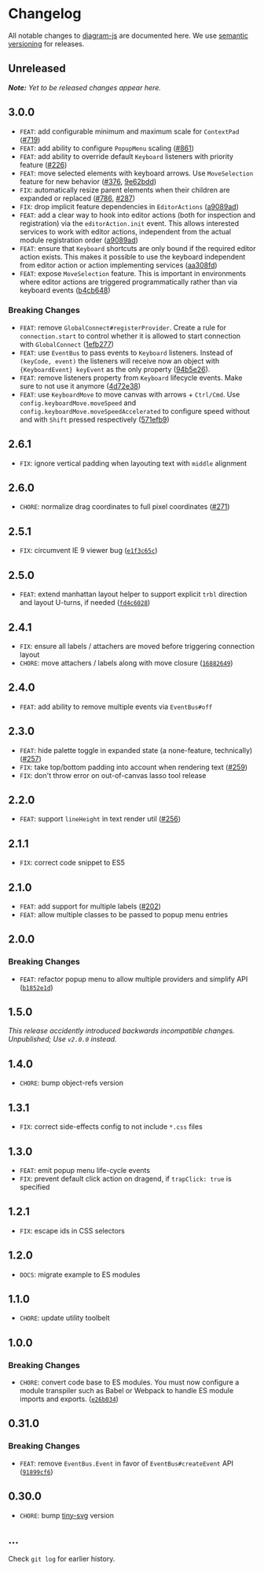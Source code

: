 # Changelog

All notable changes to [diagram-js](https://github.com/bpmn-io/diagram-js) are documented here. We use [semantic versioning](http://semver.org/) for releases.

## Unreleased

___Note:__ Yet to be released changes appear here._

## 3.0.0

* `FEAT`: add configurable minimum and maximum scale for `ContextPad` ([#719](https://github.com/bpmn-io/bpmn-js/issues/719))
* `FEAT`: add ability to configure `PopupMenu` scaling ([#861](https://github.com/bpmn-io/bpmn-js/issues/861))
* `FEAT`: add ability to override default `Keyboard` listeners with priority feature ([#226](https://github.com/bpmn-io/diagram-js/issues/226))
* `FEAT`: move selected elements with keyboard arrows. Use `MoveSelection` feature for new behavior ([#376](https://github.com/bpmn-io/bpmn-js/issues/376), [9e62bdd](https://github.com/bpmn-io/diagram-js/commit/9e62bdd0823ee64ca6da2548cc10667b9a02dff0))
* `FIX`: automatically resize parent elements when their children are expanded or replaced ([#786](https://github.com/bpmn-io/bpmn-js/issues/786), [#287](https://github.com/bpmn-io/diagram-js/issues/287))
* `FIX`: drop implicit feature dependencies in `EditorActions` ([a9089ad](https://github.com/bpmn-io/diagram-js/commit/a9089ade487ff4185ece6fd8c68856b103345b3b))
* `FEAT`: add a clear way to hook into editor actions (both for inspection and registration) via the `editorAction.init` event. This allows interested services to work with editor actions, independent from the actual module registration order ([a9089ad](https://github.com/bpmn-io/diagram-js/commit/a9089ade487ff4185ece6fd8c68856b103345b3b))
* `FEAT`: ensure that `Keyboard` shortcuts are only bound if the required editor action exists. This makes it possible to use the keyboard independent from editor action or action implementing services ([aa308fd](https://github.com/bpmn-io/diagram-js/commit/aa308fd46f4b7958999bf44ca8bb3ab347723990))
* `FEAT`: expose `MoveSelection` feature. This is important in environments where editor actions are triggered programmatically rather than via keyboard events ([b4cb648](https://github.com/bpmn-io/diagram-js/commit/b4cb648a72fa90ca23d5a9971d3e20aedf45aa53))

### Breaking Changes

* `FEAT`: remove `GlobalConnect#registerProvider`. Create a rule for `connection.start` to control whether it is allowed to start connection with `GlobalConnect` ([1efb277](https://github.com/bpmn-io/diagram-js/commit/1efb277536fa7ec8be574746326c15cb1bfa507a))
* `FEAT`: use `EventBus` to pass events to `Keyboard` listeners. Instead of `(keyCode, event)` the listeners will receive now an object with `{KeyboardEvent} keyEvent` as the only property ([94b5e26](https://github.com/bpmn-io/diagram-js/commit/94b5e262d0db3ef3a8f250e3d39196cc6303a5cb)).
* `FEAT`: remove listeners property from `Keyboard` lifecycle events. Make sure to not use it anymore ([4d72e38](https://github.com/bpmn-io/diagram-js/commit/4d72e386e2b734edc0fb2d77907b0e3ab6efead6))
* `FEAT`: use `KeyboardMove` to move canvas with arrows + `Ctrl/Cmd`. Use `config.keyboardMove.moveSpeed` and `config.keyboardMove.moveSpeedAccelerated` to configure speed without and with `Shift` pressed respectively ([571efb9](https://github.com/bpmn-io/diagram-js/commit/571efb914466ce00f357e308ba6238def1c7d8b6))

## 2.6.1

* `FIX`: ignore vertical padding when layouting text with `middle` alignment

## 2.6.0

* `CHORE`: normalize drag coordinates to full pixel coordinates ([#271](https://github.com/bpmn-io/diagram-js/issues/271))

## 2.5.1

* `FIX`: circumvent IE 9 viewer bug ([`e1f3c65c`](https://github.com/bpmn-io/diagram-js/commit/e1f3c65cb413601427615d0e292ce291dcaea9de))

## 2.5.0

* `FEAT`: extend manhattan layout helper to support explicit `trbl` direction and layout U-turns, if needed ([`fd4c6028`](https://github.com/bpmn-io/diagram-js/commit/fd4c6028921f67bc73a840f0b19ad59c356a5dae))

## 2.4.1

* `FIX`: ensure all labels / attachers are moved before triggering connection layout
* `CHORE`: move attachers / labels along with move closure ([`16882649`](https://github.com/bpmn-io/diagram-js/commit/1688264959d272fb26d13214439d491c09a01f44))

## 2.4.0

* `FEAT`: add ability to remove multiple events via `EventBus#off`

## 2.3.0

* `FEAT`: hide palette toggle in expanded state (a none-feature, technically) ([#257](https://github.com/bpmn-io/diagram-js/issues/257))
* `FIX`: take top/bottom padding into account when rendering text ([#259](https://github.com/bpmn-io/diagram-js/issues/259))
* `FIX`: don't throw error on out-of-canvas lasso tool release

## 2.2.0

* `FEAT`: support `lineHeight` in text render util ([#256](https://github.com/bpmn-io/diagram-js/pull/256))

## 2.1.1

* `FIX`: correct code snippet to ES5

## 2.1.0

* `FEAT`: add support for multiple labels ([#202](https://github.com/bpmn-io/diagram-js/issues/202))
* `FEAT`: allow multiple classes to be passed to popup menu entries

## 2.0.0

### Breaking Changes

* `FEAT`: refactor popup menu to allow multiple providers and simplify API ([`b1852e1d`](https://github.com/bpmn-io/diagram-js/pull/254/commits/b1852e1d71f67bd36ae1eb02748d2d0cbf124625))

## 1.5.0

_This release accidently introduced backwards incompatible changes. Unpublished; Use `v2.0.0` instead._

## 1.4.0

* `CHORE`: bump object-refs version

## 1.3.1

* `FIX`: correct side-effects config to not include `*.css` files

## 1.3.0

* `FEAT`: emit popup menu life-cycle events
* `FIX`: prevent default click action on dragend, if `trapClick: true` is specified

## 1.2.1

* `FIX`: escape ids in CSS selectors

## 1.2.0

* `DOCS`: migrate example to ES modules

## 1.1.0

* `CHORE`: update utility toolbelt

## 1.0.0

### Breaking Changes

* `CHORE`: convert code base to ES modules. You must now configure a module transpiler such as Babel or Webpack to handle ES module imports and exports. ([`e26b034`](https://github.com/bpmn-io/diagram-js/commit/e26b034bb6d60a8e0e3a9669d111124cb189a9b3))

## 0.31.0

### Breaking Changes

* `FEAT`: remove `EventBus.Event` in favor of `EventBus#createEvent` API ([`91899cf6`](https://github.com/bpmn-io/diagram-js/commit/91899cf6d2e9100c712aa191cf0d3829335cfeb3))

## 0.30.0

* `CHORE`: bump [tiny-svg](https://github.com/bpmn-io/tiny-svg) version

## ...

Check `git log` for earlier history.
